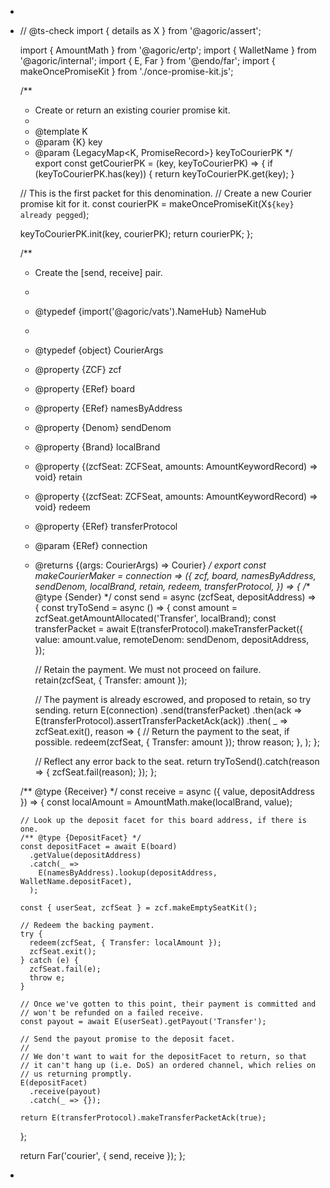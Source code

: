 -
- // @ts-check
  import { details as X } from '@agoric/assert';
  
  import { AmountMath } from '@agoric/ertp';
  import { WalletName } from '@agoric/internal';
  import { E, Far } from '@endo/far';
  import { makeOncePromiseKit } from './once-promise-kit.js';
  
  /**
   * Create or return an existing courier promise kit.
   *
   * @template K
   * @param {K} key
   * @param {LegacyMap<K, PromiseRecord<Courier>>} keyToCourierPK
   */
  export const getCourierPK = (key, keyToCourierPK) => {
  if (keyToCourierPK.has(key)) {
    return keyToCourierPK.get(key);
  }
  
  // This is the first packet for this denomination.
  // Create a new Courier promise kit for it.
  const courierPK = makeOncePromiseKit(X`${key} already pegged`);
  
  keyToCourierPK.init(key, courierPK);
  return courierPK;
  };
  
  /**
   * Create the [send, receive] pair.
   *
   * @typedef {import('@agoric/vats').NameHub} NameHub
   *
   * @typedef {object} CourierArgs
   * @property {ZCF} zcf
   * @property {ERef<BoardDepositFacet>} board
   * @property {ERef<NameHub>} namesByAddress
   * @property {Denom} sendDenom
   * @property {Brand} localBrand
   * @property {(zcfSeat: ZCFSeat, amounts: AmountKeywordRecord) => void} retain
   * @property {(zcfSeat: ZCFSeat, amounts: AmountKeywordRecord) => void} redeem
   * @property {ERef<TransferProtocol>} transferProtocol
   * @param {ERef<Connection>} connection
   * @returns {(args: CourierArgs) => Courier}
   */
  export const makeCourierMaker =
  connection =>
  ({
    zcf,
    board,
    namesByAddress,
    sendDenom,
    localBrand,
    retain,
    redeem,
    transferProtocol,
  }) => {
    /** @type {Sender} */
    const send = async (zcfSeat, depositAddress) => {
      const tryToSend = async () => {
        const amount = zcfSeat.getAmountAllocated('Transfer', localBrand);
        const transferPacket = await E(transferProtocol).makeTransferPacket({
          value: amount.value,
          remoteDenom: sendDenom,
          depositAddress,
        });
  
        // Retain the payment.  We must not proceed on failure.
        retain(zcfSeat, { Transfer: amount });
  
        // The payment is already escrowed, and proposed to retain, so try sending.
        return E(connection)
          .send(transferPacket)
          .then(ack => E(transferProtocol).assertTransferPacketAck(ack))
          .then(
            _ => zcfSeat.exit(),
            reason => {
              // Return the payment to the seat, if possible.
              redeem(zcfSeat, { Transfer: amount });
              throw reason;
            },
          );
      };
  
      // Reflect any error back to the seat.
      return tryToSend().catch(reason => {
        zcfSeat.fail(reason);
      });
    };
  
    /** @type {Receiver} */
    const receive = async ({ value, depositAddress }) => {
      const localAmount = AmountMath.make(localBrand, value);
  
      // Look up the deposit facet for this board address, if there is one.
      /** @type {DepositFacet} */
      const depositFacet = await E(board)
        .getValue(depositAddress)
        .catch(_ =>
          E(namesByAddress).lookup(depositAddress, WalletName.depositFacet),
        );
  
      const { userSeat, zcfSeat } = zcf.makeEmptySeatKit();
  
      // Redeem the backing payment.
      try {
        redeem(zcfSeat, { Transfer: localAmount });
        zcfSeat.exit();
      } catch (e) {
        zcfSeat.fail(e);
        throw e;
      }
  
      // Once we've gotten to this point, their payment is committed and
      // won't be refunded on a failed receive.
      const payout = await E(userSeat).getPayout('Transfer');
  
      // Send the payout promise to the deposit facet.
      //
      // We don't want to wait for the depositFacet to return, so that
      // it can't hang up (i.e. DoS) an ordered channel, which relies on
      // us returning promptly.
      E(depositFacet)
        .receive(payout)
        .catch(_ => {});
  
      return E(transferProtocol).makeTransferPacketAck(true);
    };
  
    return Far('courier', { send, receive });
  };
-
